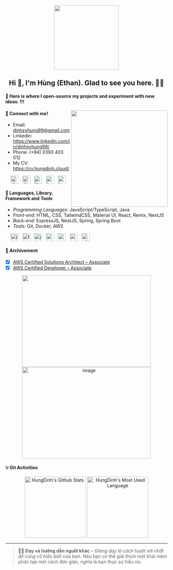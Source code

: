 <div align="center">
    <img width="200" height="200" src="https://github.com/hungds99/hungds99/assets/34293141/c81aed99-1861-405b-8960-cc4e40dc1d40" />
</div>

<h2 align='center'>Hi 👋, I'm Hùng (Ethan). Glad to see you here. 👨‍💻</h2>

#### 🚀 Here is where I open-source my projects and experiment with new ideas. !!!
<img align="right" src="https://user-images.githubusercontent.com/34293141/179558855-91694461-710b-4290-bf2a-0753daef48ea.gif" width=300 />

#### 👏 Connect with me!




- Email: dinhsyhung99@gmail.com
- Linkedin: https://www.linkedin.com/in/dinhsyhung99/
- Phone: (+84) 0393 403 012
- My CV: https://cv.hungdinh.cloud/

<p align="left">
&nbsp;&nbsp;&nbsp;&nbsp;<a target="_blank" rel="noopener noreferrer nofollow" href="mailto:dinhsyhung99@gmail.com"><img align="center" src="https://user-images.githubusercontent.com/34293141/179550556-8c34a1ac-2c01-4fa3-83f7-e6d659271b97.png" alt="dinhsyhung99@gmail.com" height="25" width="25" /></a>
&nbsp;&nbsp;<a target="_blank" rel="noopener noreferrer nofollow" href="https://www.linkedin.com/in/dinhsyhung99/"><img align="center" src="https://user-images.githubusercontent.com/34293141/179548617-01ec708a-0ac6-406c-bbf4-8c7903853854.png" alt="dinhsyhung99" height="25" width="25" /></a>
&nbsp;&nbsp;<a href="https://twitter.com/hungds99" target="_blank"><img align="center" src="https://user-images.githubusercontent.com/34293141/179548650-5194f2fd-b035-4fa8-b025-8db42fac4cb6.png" alt="H_ethan_" height="25" width="25" /></a>
&nbsp;&nbsp;<a href="https://www.instagram.com/hungg.ds/" target="_blank"><img align="center" src="https://user-images.githubusercontent.com/34293141/179550320-621087c9-6e37-451d-be4b-df3b5183ea6d.png" alt="hung_ds_99" height="25" width="25" /></a>
&nbsp;&nbsp;<a href="https://www.facebook.com/hung1006" target="_blank"><img align="center" src="https://user-images.githubusercontent.com/34293141/179551678-d845f7de-5bda-44fe-b14b-3a344537e359.png" alt="hung1006" height="25" width="25" /></a>
</p>

#### 🧰 Languages, Library, Framework and Tools

- *Programming Languages:* JavaScript/TypeScript, Java
- *Front-end:* HTML, CSS, TailwindCSS, Material UI, React, Remix, NextJS
- *Back-end:* ExpressJS, NestJS, Spring, Spring Boot
- *Tools:* Git, Docker, AWS

<p ="left">
&nbsp;&nbsp;&nbsp;&nbsp;<img align="center" src="https://user-images.githubusercontent.com/34293141/179552601-3964ba0a-8579-4cdc-a52d-8f544b04be9a.png" alt="javascript" height="25" width="25" />
&nbsp;&nbsp;<img align="center" src="https://user-images.githubusercontent.com/34293141/179552785-455f63ba-1c53-4d56-9ce6-12307cbe1c93.png" alt="typescript" height="25" width="25" />
&nbsp;&nbsp;<img align="center" src="https://user-images.githubusercontent.com/34293141/179553083-8ac986af-e4d0-4bef-8c79-6ee6b046af15.png" alt="java" height="25" width="25" />
&nbsp;&nbsp;<img align="center" src="https://user-images.githubusercontent.com/34293141/179553338-dd7d9672-a40d-4372-b042-183621edb47c.png" alt="react" height="25" width="25" />
&nbsp;&nbsp;<img align="center" src="https://user-images.githubusercontent.com/34293141/179553594-14ccf615-3857-4bfc-add8-1ade4c3a1aaf.png" alt="nodeJS" height="25" width="25" />
&nbsp;&nbsp;<img align="center" src="https://user-images.githubusercontent.com/34293141/179554452-2f524d0d-4c39-4975-856e-6b85e7b29f67.png" alt="vscode" height="25" width="25" />
&nbsp;&nbsp;<img align="center" src="https://user-images.githubusercontent.com/34293141/179555308-6ab40fdd-8e20-477b-962b-57998cadc9e8.png" alt="git" height="25" width="25" />

#### 🦀 Archivement
- [x] [AWS Certified Solutions Architect – Associate](https://www.credly.com/badges/d564e827-c296-428c-ad91-b54032fe0197/public_url)
- [x] [AWS Certified Developer – Associate](https://www.credly.com/badges/0a0e4a9c-ca9a-4985-96bf-4869af476ed4/public_url)

<p align="center">
 <img width="400" height="285" src="https://github.com/user-attachments/assets/cdf7710c-f257-4287-b2d9-9e294763d356" />
 <img width="400" height="285" alt="image" src="https://github.com/user-attachments/assets/4bbc65ef-2267-4a5b-b94e-d7cfeb046015" />
</p>


#### 💡 Git Activities
<p align="center">
    <a href="https://github.com/hungds99/github-readme-stats"><img alt="HungDinh's Github Stats" src="https://github-readme-stats.vercel.app/api?username=hungds99&show_icons=true&count_private=true&theme=calm&hide_border=true" width="auto"  height="190"/></a>
    <a href="https://github-readme-stats.vercel.app/api/top-langs/?username=hungds99&layout=compact"><img alt="HungDinh's Most Used Language" src="https://github-readme-stats.vercel.app/api/top-langs/?username=hungds99&layout=compact&theme=calm&hide_border=true" width="auto" height="190"/></a>
</p>

-------------------------------------------------------------

> 👨‍🏫 **Dạy và hướng dẫn người khác** – <em>Giảng dạy là cách tuyệt vời nhất để củng cố hiểu biết của bạn.</em> Nếu bạn có thể giải thích một khái niệm phức tạp một cách đơn giản, nghĩa là bạn thực sự hiểu nó.
